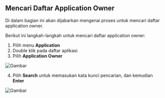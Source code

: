 ## **Mencari Daftar Application Owner**

Di dalam bagian ini akan dijabarkan mengenai proses untuk mencari daftar application owner. 

Berikut ini langkah-langkah untuk mencari daftar application owner:

1. Pilih menu **Application**
2. Double klik pada daftar aplikasi
3. Pilih **Application Owner**

![Gambar](_screenshot/.png/?sanitize=true)

4. Pilih **Search** untuk memasukan kata kunci pencarian, dan kemudian **Enter**

![Gambar](_screenshot/.png/?sanitize=true)